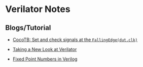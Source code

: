 # Verilator Notes

## Blogs/Tutorial

- [CocoTB: Set and check signals at the `FallingEdge(dut.clk)`](https://github.com/cocotb/cocotb/discussions/3282#discussioncomment-5676420)

- [Taking a New Look at Verilator](https://zipcpu.com/blog/2017/06/21/looking-at-verilator.html)
- [Fixed Point Numbers in Verilog](https://projectf.io/posts/fixed-point-numbers-in-verilog/)